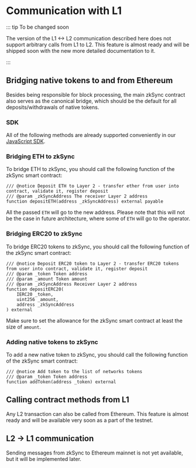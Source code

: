 # Communication with L1

::: tip To be changed soon

The version of the L1 <-> L2 communication described here does not support arbitrary calls from L1 to L2. This feature is almost ready and will be shipped soon with the new more detailed documentation to it.

:::

## Bridging native tokens to and from Ethereum

Besides being responsible for block processing, the main zkSync contract also serves as the canonical bridge, which should be the default for all deposits/withdrawals of native tokens.

### SDK

All of the following methods are already supported conveniently in our [JavaScript SDK](../api/js).

### Bridging ETH to zkSync

To bridge ETH to zkSync, you should call the following function of the zkSync smart contract:

```
/// @notice Deposit ETH to Layer 2 - transfer ether from user into contract, validate it, register deposit
/// @param _zkSyncAddress The receiver Layer 2 address
function depositETH(address _zkSyncAddress) external payable
```

All the passed `ETH` will go to the new address. Please note that this will not be the case in future architecture, where some of `ETH` will go to the operator.

### Bridging ERC20 to zkSync

To bridge ERC20 tokens to zkSync, you should call the following function of the zkSync smart contract:

```
/// @notice Deposit ERC20 token to Layer 2 - transfer ERC20 tokens from user into contract, validate it, register deposit
/// @param _token Token address
/// @param _amount Token amount
/// @param _zkSyncAddress Receiver Layer 2 address
function depositERC20(
    IERC20 _token,
    uint256 _amount,
    address _zkSyncAddress
) external
```

Make sure to set the allowance for the zkSync smart contract at least the size of `amount`.

### Adding native tokens to zkSync

To add a new native token to zkSync, you should call the following function of the zkSync smart contract:

```
/// @notice Add token to the list of networks tokens
/// @param _token Token address
function addToken(address _token) external
```

## Calling contract methods from L1

Any L2 transaction can also be called from Ethereum. This feature is almost ready and will be available very soon as a part of the testnet.

## L2 -> L1 communication

Sending messages from zkSync to Ethereum mainnet is not yet available, but it will be implemented later.
